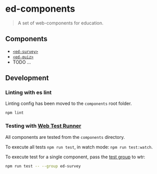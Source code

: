 # ed-components

> A set of web-components for education.

## Components

- [`<ed-survey>`](./ed-survey/)
- [`<ed-quiz>`](./ed-quiz/)
- TODO ...

## Development

### Linting with es lint

Linting config has been moved to the `components` root folder.
```sh
npm lint
```

### Testing with [Web Test Runner](https://modern-web.dev/docs/test-runner/)

All components are tested from the `components` directory.

To execute all tests `npm run test`, in watch mode: `npm run test:watch`.

To execute test for a single component, pass the
[test group](https://modern-web.dev/docs/test-runner/cli-and-configuration/#test-groups)
to wtr:

```bash
npm run test -- --group ed-survey
```

